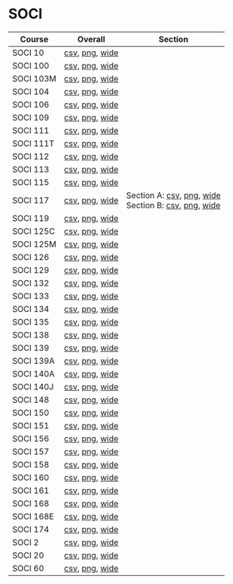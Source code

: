 # SOCI

| Course | Overall | Section |
| ------ | ------- | ------- |
| SOCI 10 | [csv](https://github.com/UCSD-Historical-Enrollment-Data/2025Spring/blob/main/overall/SOCI%2010.csv), [png](https://raw.githubusercontent.com/UCSD-Historical-Enrollment-Data/2025Spring/main/plot_overall/SOCI%2010.png), [wide](https://raw.githubusercontent.com/UCSD-Historical-Enrollment-Data/2025Spring/main/plot_overall_wide/SOCI%2010.png) |  |
| SOCI 100 | [csv](https://github.com/UCSD-Historical-Enrollment-Data/2025Spring/blob/main/overall/SOCI%20100.csv), [png](https://raw.githubusercontent.com/UCSD-Historical-Enrollment-Data/2025Spring/main/plot_overall/SOCI%20100.png), [wide](https://raw.githubusercontent.com/UCSD-Historical-Enrollment-Data/2025Spring/main/plot_overall_wide/SOCI%20100.png) |  |
| SOCI 103M | [csv](https://github.com/UCSD-Historical-Enrollment-Data/2025Spring/blob/main/overall/SOCI%20103M.csv), [png](https://raw.githubusercontent.com/UCSD-Historical-Enrollment-Data/2025Spring/main/plot_overall/SOCI%20103M.png), [wide](https://raw.githubusercontent.com/UCSD-Historical-Enrollment-Data/2025Spring/main/plot_overall_wide/SOCI%20103M.png) |  |
| SOCI 104 | [csv](https://github.com/UCSD-Historical-Enrollment-Data/2025Spring/blob/main/overall/SOCI%20104.csv), [png](https://raw.githubusercontent.com/UCSD-Historical-Enrollment-Data/2025Spring/main/plot_overall/SOCI%20104.png), [wide](https://raw.githubusercontent.com/UCSD-Historical-Enrollment-Data/2025Spring/main/plot_overall_wide/SOCI%20104.png) |  |
| SOCI 106 | [csv](https://github.com/UCSD-Historical-Enrollment-Data/2025Spring/blob/main/overall/SOCI%20106.csv), [png](https://raw.githubusercontent.com/UCSD-Historical-Enrollment-Data/2025Spring/main/plot_overall/SOCI%20106.png), [wide](https://raw.githubusercontent.com/UCSD-Historical-Enrollment-Data/2025Spring/main/plot_overall_wide/SOCI%20106.png) |  |
| SOCI 109 | [csv](https://github.com/UCSD-Historical-Enrollment-Data/2025Spring/blob/main/overall/SOCI%20109.csv), [png](https://raw.githubusercontent.com/UCSD-Historical-Enrollment-Data/2025Spring/main/plot_overall/SOCI%20109.png), [wide](https://raw.githubusercontent.com/UCSD-Historical-Enrollment-Data/2025Spring/main/plot_overall_wide/SOCI%20109.png) |  |
| SOCI 111 | [csv](https://github.com/UCSD-Historical-Enrollment-Data/2025Spring/blob/main/overall/SOCI%20111.csv), [png](https://raw.githubusercontent.com/UCSD-Historical-Enrollment-Data/2025Spring/main/plot_overall/SOCI%20111.png), [wide](https://raw.githubusercontent.com/UCSD-Historical-Enrollment-Data/2025Spring/main/plot_overall_wide/SOCI%20111.png) |  |
| SOCI 111T | [csv](https://github.com/UCSD-Historical-Enrollment-Data/2025Spring/blob/main/overall/SOCI%20111T.csv), [png](https://raw.githubusercontent.com/UCSD-Historical-Enrollment-Data/2025Spring/main/plot_overall/SOCI%20111T.png), [wide](https://raw.githubusercontent.com/UCSD-Historical-Enrollment-Data/2025Spring/main/plot_overall_wide/SOCI%20111T.png) |  |
| SOCI 112 | [csv](https://github.com/UCSD-Historical-Enrollment-Data/2025Spring/blob/main/overall/SOCI%20112.csv), [png](https://raw.githubusercontent.com/UCSD-Historical-Enrollment-Data/2025Spring/main/plot_overall/SOCI%20112.png), [wide](https://raw.githubusercontent.com/UCSD-Historical-Enrollment-Data/2025Spring/main/plot_overall_wide/SOCI%20112.png) |  |
| SOCI 113 | [csv](https://github.com/UCSD-Historical-Enrollment-Data/2025Spring/blob/main/overall/SOCI%20113.csv), [png](https://raw.githubusercontent.com/UCSD-Historical-Enrollment-Data/2025Spring/main/plot_overall/SOCI%20113.png), [wide](https://raw.githubusercontent.com/UCSD-Historical-Enrollment-Data/2025Spring/main/plot_overall_wide/SOCI%20113.png) |  |
| SOCI 115 | [csv](https://github.com/UCSD-Historical-Enrollment-Data/2025Spring/blob/main/overall/SOCI%20115.csv), [png](https://raw.githubusercontent.com/UCSD-Historical-Enrollment-Data/2025Spring/main/plot_overall/SOCI%20115.png), [wide](https://raw.githubusercontent.com/UCSD-Historical-Enrollment-Data/2025Spring/main/plot_overall_wide/SOCI%20115.png) |  |
| SOCI 117 | [csv](https://github.com/UCSD-Historical-Enrollment-Data/2025Spring/blob/main/overall/SOCI%20117.csv), [png](https://raw.githubusercontent.com/UCSD-Historical-Enrollment-Data/2025Spring/main/plot_overall/SOCI%20117.png), [wide](https://raw.githubusercontent.com/UCSD-Historical-Enrollment-Data/2025Spring/main/plot_overall_wide/SOCI%20117.png) | Section A: [csv](https://github.com/UCSD-Historical-Enrollment-Data/2025Spring/blob/main/section/SOCI%20117_A.csv), [png](https://raw.githubusercontent.com/UCSD-Historical-Enrollment-Data/2025Spring/main/plot_section/SOCI%20117_A.png), [wide](https://raw.githubusercontent.com/UCSD-Historical-Enrollment-Data/2025Spring/main/plot_section_wide/SOCI%20117_A.png)<br>Section B: [csv](https://github.com/UCSD-Historical-Enrollment-Data/2025Spring/blob/main/section/SOCI%20117_B.csv), [png](https://raw.githubusercontent.com/UCSD-Historical-Enrollment-Data/2025Spring/main/plot_section/SOCI%20117_B.png), [wide](https://raw.githubusercontent.com/UCSD-Historical-Enrollment-Data/2025Spring/main/plot_section_wide/SOCI%20117_B.png) |
| SOCI 119 | [csv](https://github.com/UCSD-Historical-Enrollment-Data/2025Spring/blob/main/overall/SOCI%20119.csv), [png](https://raw.githubusercontent.com/UCSD-Historical-Enrollment-Data/2025Spring/main/plot_overall/SOCI%20119.png), [wide](https://raw.githubusercontent.com/UCSD-Historical-Enrollment-Data/2025Spring/main/plot_overall_wide/SOCI%20119.png) |  |
| SOCI 125C | [csv](https://github.com/UCSD-Historical-Enrollment-Data/2025Spring/blob/main/overall/SOCI%20125C.csv), [png](https://raw.githubusercontent.com/UCSD-Historical-Enrollment-Data/2025Spring/main/plot_overall/SOCI%20125C.png), [wide](https://raw.githubusercontent.com/UCSD-Historical-Enrollment-Data/2025Spring/main/plot_overall_wide/SOCI%20125C.png) |  |
| SOCI 125M | [csv](https://github.com/UCSD-Historical-Enrollment-Data/2025Spring/blob/main/overall/SOCI%20125M.csv), [png](https://raw.githubusercontent.com/UCSD-Historical-Enrollment-Data/2025Spring/main/plot_overall/SOCI%20125M.png), [wide](https://raw.githubusercontent.com/UCSD-Historical-Enrollment-Data/2025Spring/main/plot_overall_wide/SOCI%20125M.png) |  |
| SOCI 126 | [csv](https://github.com/UCSD-Historical-Enrollment-Data/2025Spring/blob/main/overall/SOCI%20126.csv), [png](https://raw.githubusercontent.com/UCSD-Historical-Enrollment-Data/2025Spring/main/plot_overall/SOCI%20126.png), [wide](https://raw.githubusercontent.com/UCSD-Historical-Enrollment-Data/2025Spring/main/plot_overall_wide/SOCI%20126.png) |  |
| SOCI 129 | [csv](https://github.com/UCSD-Historical-Enrollment-Data/2025Spring/blob/main/overall/SOCI%20129.csv), [png](https://raw.githubusercontent.com/UCSD-Historical-Enrollment-Data/2025Spring/main/plot_overall/SOCI%20129.png), [wide](https://raw.githubusercontent.com/UCSD-Historical-Enrollment-Data/2025Spring/main/plot_overall_wide/SOCI%20129.png) |  |
| SOCI 132 | [csv](https://github.com/UCSD-Historical-Enrollment-Data/2025Spring/blob/main/overall/SOCI%20132.csv), [png](https://raw.githubusercontent.com/UCSD-Historical-Enrollment-Data/2025Spring/main/plot_overall/SOCI%20132.png), [wide](https://raw.githubusercontent.com/UCSD-Historical-Enrollment-Data/2025Spring/main/plot_overall_wide/SOCI%20132.png) |  |
| SOCI 133 | [csv](https://github.com/UCSD-Historical-Enrollment-Data/2025Spring/blob/main/overall/SOCI%20133.csv), [png](https://raw.githubusercontent.com/UCSD-Historical-Enrollment-Data/2025Spring/main/plot_overall/SOCI%20133.png), [wide](https://raw.githubusercontent.com/UCSD-Historical-Enrollment-Data/2025Spring/main/plot_overall_wide/SOCI%20133.png) |  |
| SOCI 134 | [csv](https://github.com/UCSD-Historical-Enrollment-Data/2025Spring/blob/main/overall/SOCI%20134.csv), [png](https://raw.githubusercontent.com/UCSD-Historical-Enrollment-Data/2025Spring/main/plot_overall/SOCI%20134.png), [wide](https://raw.githubusercontent.com/UCSD-Historical-Enrollment-Data/2025Spring/main/plot_overall_wide/SOCI%20134.png) |  |
| SOCI 135 | [csv](https://github.com/UCSD-Historical-Enrollment-Data/2025Spring/blob/main/overall/SOCI%20135.csv), [png](https://raw.githubusercontent.com/UCSD-Historical-Enrollment-Data/2025Spring/main/plot_overall/SOCI%20135.png), [wide](https://raw.githubusercontent.com/UCSD-Historical-Enrollment-Data/2025Spring/main/plot_overall_wide/SOCI%20135.png) |  |
| SOCI 138 | [csv](https://github.com/UCSD-Historical-Enrollment-Data/2025Spring/blob/main/overall/SOCI%20138.csv), [png](https://raw.githubusercontent.com/UCSD-Historical-Enrollment-Data/2025Spring/main/plot_overall/SOCI%20138.png), [wide](https://raw.githubusercontent.com/UCSD-Historical-Enrollment-Data/2025Spring/main/plot_overall_wide/SOCI%20138.png) |  |
| SOCI 139 | [csv](https://github.com/UCSD-Historical-Enrollment-Data/2025Spring/blob/main/overall/SOCI%20139.csv), [png](https://raw.githubusercontent.com/UCSD-Historical-Enrollment-Data/2025Spring/main/plot_overall/SOCI%20139.png), [wide](https://raw.githubusercontent.com/UCSD-Historical-Enrollment-Data/2025Spring/main/plot_overall_wide/SOCI%20139.png) |  |
| SOCI 139A | [csv](https://github.com/UCSD-Historical-Enrollment-Data/2025Spring/blob/main/overall/SOCI%20139A.csv), [png](https://raw.githubusercontent.com/UCSD-Historical-Enrollment-Data/2025Spring/main/plot_overall/SOCI%20139A.png), [wide](https://raw.githubusercontent.com/UCSD-Historical-Enrollment-Data/2025Spring/main/plot_overall_wide/SOCI%20139A.png) |  |
| SOCI 140A | [csv](https://github.com/UCSD-Historical-Enrollment-Data/2025Spring/blob/main/overall/SOCI%20140A.csv), [png](https://raw.githubusercontent.com/UCSD-Historical-Enrollment-Data/2025Spring/main/plot_overall/SOCI%20140A.png), [wide](https://raw.githubusercontent.com/UCSD-Historical-Enrollment-Data/2025Spring/main/plot_overall_wide/SOCI%20140A.png) |  |
| SOCI 140J | [csv](https://github.com/UCSD-Historical-Enrollment-Data/2025Spring/blob/main/overall/SOCI%20140J.csv), [png](https://raw.githubusercontent.com/UCSD-Historical-Enrollment-Data/2025Spring/main/plot_overall/SOCI%20140J.png), [wide](https://raw.githubusercontent.com/UCSD-Historical-Enrollment-Data/2025Spring/main/plot_overall_wide/SOCI%20140J.png) |  |
| SOCI 148 | [csv](https://github.com/UCSD-Historical-Enrollment-Data/2025Spring/blob/main/overall/SOCI%20148.csv), [png](https://raw.githubusercontent.com/UCSD-Historical-Enrollment-Data/2025Spring/main/plot_overall/SOCI%20148.png), [wide](https://raw.githubusercontent.com/UCSD-Historical-Enrollment-Data/2025Spring/main/plot_overall_wide/SOCI%20148.png) |  |
| SOCI 150 | [csv](https://github.com/UCSD-Historical-Enrollment-Data/2025Spring/blob/main/overall/SOCI%20150.csv), [png](https://raw.githubusercontent.com/UCSD-Historical-Enrollment-Data/2025Spring/main/plot_overall/SOCI%20150.png), [wide](https://raw.githubusercontent.com/UCSD-Historical-Enrollment-Data/2025Spring/main/plot_overall_wide/SOCI%20150.png) |  |
| SOCI 151 | [csv](https://github.com/UCSD-Historical-Enrollment-Data/2025Spring/blob/main/overall/SOCI%20151.csv), [png](https://raw.githubusercontent.com/UCSD-Historical-Enrollment-Data/2025Spring/main/plot_overall/SOCI%20151.png), [wide](https://raw.githubusercontent.com/UCSD-Historical-Enrollment-Data/2025Spring/main/plot_overall_wide/SOCI%20151.png) |  |
| SOCI 156 | [csv](https://github.com/UCSD-Historical-Enrollment-Data/2025Spring/blob/main/overall/SOCI%20156.csv), [png](https://raw.githubusercontent.com/UCSD-Historical-Enrollment-Data/2025Spring/main/plot_overall/SOCI%20156.png), [wide](https://raw.githubusercontent.com/UCSD-Historical-Enrollment-Data/2025Spring/main/plot_overall_wide/SOCI%20156.png) |  |
| SOCI 157 | [csv](https://github.com/UCSD-Historical-Enrollment-Data/2025Spring/blob/main/overall/SOCI%20157.csv), [png](https://raw.githubusercontent.com/UCSD-Historical-Enrollment-Data/2025Spring/main/plot_overall/SOCI%20157.png), [wide](https://raw.githubusercontent.com/UCSD-Historical-Enrollment-Data/2025Spring/main/plot_overall_wide/SOCI%20157.png) |  |
| SOCI 158 | [csv](https://github.com/UCSD-Historical-Enrollment-Data/2025Spring/blob/main/overall/SOCI%20158.csv), [png](https://raw.githubusercontent.com/UCSD-Historical-Enrollment-Data/2025Spring/main/plot_overall/SOCI%20158.png), [wide](https://raw.githubusercontent.com/UCSD-Historical-Enrollment-Data/2025Spring/main/plot_overall_wide/SOCI%20158.png) |  |
| SOCI 160 | [csv](https://github.com/UCSD-Historical-Enrollment-Data/2025Spring/blob/main/overall/SOCI%20160.csv), [png](https://raw.githubusercontent.com/UCSD-Historical-Enrollment-Data/2025Spring/main/plot_overall/SOCI%20160.png), [wide](https://raw.githubusercontent.com/UCSD-Historical-Enrollment-Data/2025Spring/main/plot_overall_wide/SOCI%20160.png) |  |
| SOCI 161 | [csv](https://github.com/UCSD-Historical-Enrollment-Data/2025Spring/blob/main/overall/SOCI%20161.csv), [png](https://raw.githubusercontent.com/UCSD-Historical-Enrollment-Data/2025Spring/main/plot_overall/SOCI%20161.png), [wide](https://raw.githubusercontent.com/UCSD-Historical-Enrollment-Data/2025Spring/main/plot_overall_wide/SOCI%20161.png) |  |
| SOCI 168 | [csv](https://github.com/UCSD-Historical-Enrollment-Data/2025Spring/blob/main/overall/SOCI%20168.csv), [png](https://raw.githubusercontent.com/UCSD-Historical-Enrollment-Data/2025Spring/main/plot_overall/SOCI%20168.png), [wide](https://raw.githubusercontent.com/UCSD-Historical-Enrollment-Data/2025Spring/main/plot_overall_wide/SOCI%20168.png) |  |
| SOCI 168E | [csv](https://github.com/UCSD-Historical-Enrollment-Data/2025Spring/blob/main/overall/SOCI%20168E.csv), [png](https://raw.githubusercontent.com/UCSD-Historical-Enrollment-Data/2025Spring/main/plot_overall/SOCI%20168E.png), [wide](https://raw.githubusercontent.com/UCSD-Historical-Enrollment-Data/2025Spring/main/plot_overall_wide/SOCI%20168E.png) |  |
| SOCI 174 | [csv](https://github.com/UCSD-Historical-Enrollment-Data/2025Spring/blob/main/overall/SOCI%20174.csv), [png](https://raw.githubusercontent.com/UCSD-Historical-Enrollment-Data/2025Spring/main/plot_overall/SOCI%20174.png), [wide](https://raw.githubusercontent.com/UCSD-Historical-Enrollment-Data/2025Spring/main/plot_overall_wide/SOCI%20174.png) |  |
| SOCI 2 | [csv](https://github.com/UCSD-Historical-Enrollment-Data/2025Spring/blob/main/overall/SOCI%202.csv), [png](https://raw.githubusercontent.com/UCSD-Historical-Enrollment-Data/2025Spring/main/plot_overall/SOCI%202.png), [wide](https://raw.githubusercontent.com/UCSD-Historical-Enrollment-Data/2025Spring/main/plot_overall_wide/SOCI%202.png) |  |
| SOCI 20 | [csv](https://github.com/UCSD-Historical-Enrollment-Data/2025Spring/blob/main/overall/SOCI%2020.csv), [png](https://raw.githubusercontent.com/UCSD-Historical-Enrollment-Data/2025Spring/main/plot_overall/SOCI%2020.png), [wide](https://raw.githubusercontent.com/UCSD-Historical-Enrollment-Data/2025Spring/main/plot_overall_wide/SOCI%2020.png) |  |
| SOCI 60 | [csv](https://github.com/UCSD-Historical-Enrollment-Data/2025Spring/blob/main/overall/SOCI%2060.csv), [png](https://raw.githubusercontent.com/UCSD-Historical-Enrollment-Data/2025Spring/main/plot_overall/SOCI%2060.png), [wide](https://raw.githubusercontent.com/UCSD-Historical-Enrollment-Data/2025Spring/main/plot_overall_wide/SOCI%2060.png) |  |
